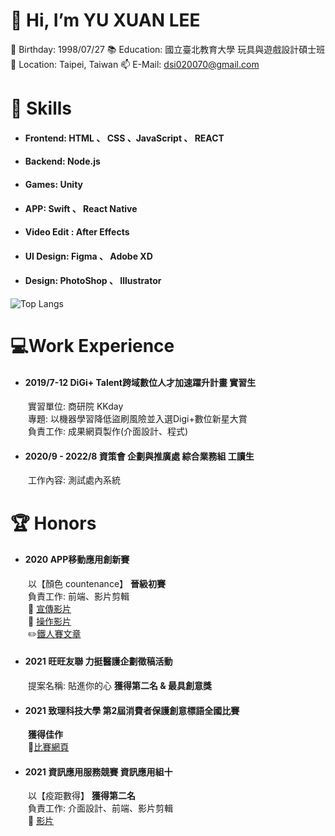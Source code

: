 # 👋 Hi, I’m YU XUAN LEE
:baby: Birthday: 1998/07/27	
:books:	Education: 國立臺北教育大學 玩具與遊戲設計碩士班
:pushpin: Location: Taipei, Taiwan
📫 E-Mail: dsi020070@gmail.com

# :wrench:	Skills
- #### Frontend: HTML 、 CSS 、JavaScript 、 REACT  
- #### Backend: Node.js
- #### Games: Unity
- #### APP: Swift 、 React Native
- #### Video Edit : After Effects
- #### UI Design: Figma 、 Adobe XD
- #### Design: PhotoShop 、 Illustrator
![Top Langs](https://github-readme-stats.vercel.app/api/top-langs/?username=s110519018&theme=shades-of-purple)

# :computer:Work Experience
- #### 2019/7-12 DiGi+ Talent跨域數位人才加速躍升計畫 實習生 
&emsp;&emsp;實習單位: 商研院 KKday   
&emsp;&emsp;專題: 以機器學習降低盜刷風險並入選Digi+數位新星大賞  
&emsp;&emsp;負責工作: 成果網頁製作(介面設計、程式)  
- #### 2020/9 - 2022/8 資策會 企劃與推廣處 綜合業務組 工讀生 
&emsp;&emsp;工作內容: 測試處內系統 

# :trophy:		Honors
- #### 2020 APP移動應用創新賽
&emsp;&emsp;以【顏色 countenance】 **晉級初賽**   
&emsp;&emsp;負責工作: 前端、影片剪輯  
&emsp;&emsp;:movie_camera:	[宣傳影片](https://www.youtube.com/watch?v=rqrp_8xZJB0)  
&emsp;&emsp;:movie_camera:	[操作影片](https://www.youtube.com/watch?v=kr1lymM6e_w)  
&emsp;&emsp;:pencil2:[鐵人賽文章](https://ithelp.ithome.com.tw/users/20130458/ironman/3634?page=3)  
- #### 2021 旺旺友聯 力挺醫護企劃徵稿活動
&emsp;&emsp;提案名稱: 貼進你的心 **獲得第二名 & 最具創意獎**  
- #### 2021 致理科技大學 第2屆消費者保護創意標語全國比賽
&emsp;&emsp;**獲得佳作**  
&emsp;&emsp;:confetti_ball:[比賽網頁](https://gm-chihlee-edu-dot-yamm-track.appspot.com/Redirect?ukey=1wigvoSRjR1jmtei0OoKCqMi4FmX9mceJxMUfD38vIcU-0&key=YAMMID-94675834&link=https://supr.link/rtqbu)
- #### 2021 資訊應用服務競賽 資訊應用組十
&emsp;&emsp;以【疫距數得】 **獲得第二名**  
&emsp;&emsp;負責工作: 介面設計、前端、影片剪輯  
&emsp;&emsp;:movie_camera:	[影片](https://youtu.be/z1jOn270cB4)
